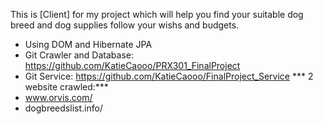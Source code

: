 This is [Client] for my project which will help you find your suitable dog breed and dog supplies follow your wishs and budgets.
- Using DOM and Hibernate JPA
- Git Crawler and Database: https://github.com/KatieCaooo/PRX301_FinalProject
- Git Service: https://github.com/KatieCaooo/FinalProject_Service
*** 2 website crawled:***
- www.orvis.com/
- dogbreedslist.info/
